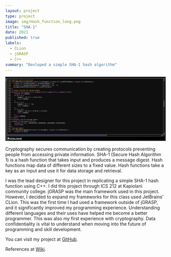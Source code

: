 ```yaml
---
layout: project
type: project
image: img/Hash_function_long.png
title: "SHA-1"
date: 2021
published: true
labels:
  - CLion
  - jGRASP
  - C++
summary: "Devloped a simple SHA-1 hash algorithm"
---
```

<img class="img-fluid" src="../img/CLionFinalProject.png">

Cryptography secures communication by creating protocols preventing people from accessing private information. SHA-1 (Secure Hash Algorithm 1) is a hash function that takes input and produces a message digest. Hash functions map data of different sizes to a fixed value. Hash functions take a key as an input and use it for data storage and retrieval.  

I was the lead designer for this project in replicating a simple SHA-1 hash function using C++. I did this project through ICS 212 at Kapiolani community college. jGRASP was the main framework used in this project. However, I decided to expand my frameworks for this class used JetBrains’ CLion. This was the first time I had used a framework outside of jGRASP, and it significantly improved my programming experience. Understanding different languages and their uses have helped me become a better programmer. This was also my first experience with cryptography. Data confidentiality is vital to understand when moving into the future of programming and skill development.   

You can visit my project at [GitHub](https://github.com/Nicsteg/SHA-1-project).

References at [Wiki](https://en.wikipedia.org/wiki/SHA-1).
